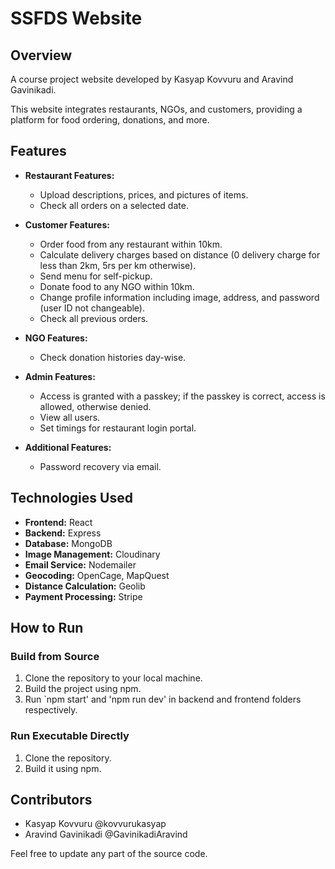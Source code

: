 # SSFDS Website

## Overview
A course project website developed by Kasyap Kovvuru and Aravind Gavinikadi.

This website integrates restaurants, NGOs, and customers, providing a platform for food ordering, donations, and more.

## Features

- **Restaurant Features:**
  - Upload descriptions, prices, and pictures of items.
  - Check all orders on a selected date.

- **Customer Features:**
  - Order food from any restaurant within 10km.
  - Calculate delivery charges based on distance (0 delivery charge for less than 2km, 5rs per km otherwise).
  - Send menu for self-pickup.
  - Donate food to any NGO within 10km.
  - Change profile information including image, address, and password (user ID not changeable).
  - Check all previous orders.

- **NGO Features:**
  - Check donation histories day-wise.

- **Admin Features:**
  - Access is granted with a passkey; if the passkey is correct, access is allowed, otherwise denied.
  - View all users.
  - Set timings for restaurant login portal.

- **Additional Features:**
  - Password recovery via email.

## Technologies Used

- **Frontend:** React
- **Backend:** Express
- **Database:** MongoDB
- **Image Management:** Cloudinary
- **Email Service:** Nodemailer
- **Geocoding:** OpenCage, MapQuest
- **Distance Calculation:** Geolib
- **Payment Processing:** Stripe

## How to Run

### Build from Source

1. Clone the repository to your local machine.
2. Build the project using npm.
3. Run `npm start' and 'npm run dev' in backend and frontend folders respectively.

### Run Executable Directly

1. Clone the repository.
2. Build it using npm.

## Contributors
- Kasyap Kovvuru @kovvurukasyap
- Aravind Gavinikadi @GavinikadiAravind

Feel free to update any part of the source code.
